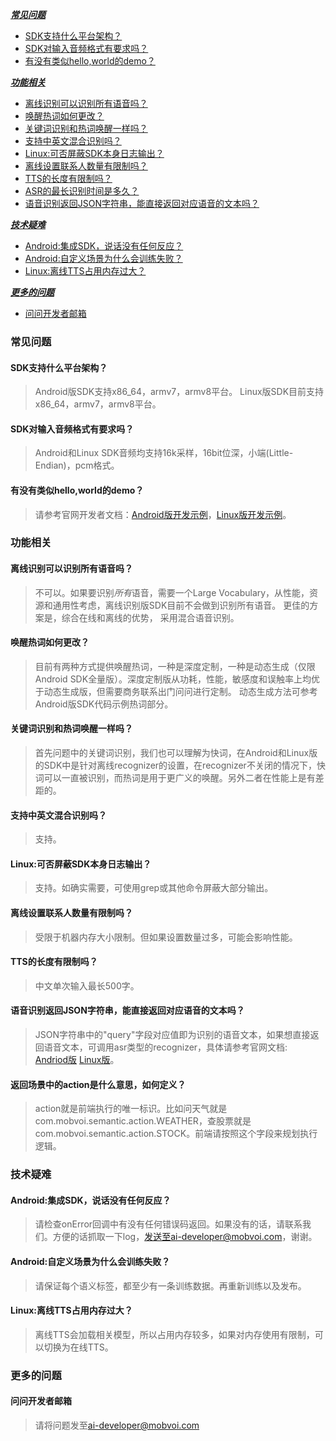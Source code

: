 [***常见问题***](#%E5%B8%B8%E8%A7%81%E9%97%AE%E9%A2%98)
* [SDK支持什么平台架构？](#sdk%E6%94%AF%E6%8C%81%E4%BB%80%E4%B9%88%E5%B9%B3%E5%8F%B0%E6%9E%B6%E6%9E%84)
* [SDK对输入音频格式有要求吗？](#sdk%E5%AF%B9%E8%BE%93%E5%85%A5%E9%9F%B3%E9%A2%91%E6%A0%BC%E5%BC%8F%E6%9C%89%E8%A6%81%E6%B1%82%E5%90%97)
* [有没有类似hello,world的demo？](#%E6%9C%89%E6%B2%A1%E6%9C%89%E7%B1%BB%E4%BC%BChelloworld%E7%9A%84demo)


[***功能相关***](#%E5%8A%9F%E8%83%BD%E7%9B%B8%E5%85%B3)
* [离线识别可以识别所有语音吗？](#%E7%A6%BB%E7%BA%BF%E8%AF%86%E5%88%AB%E5%8F%AF%E4%BB%A5%E8%AF%86%E5%88%AB%E6%89%80%E6%9C%89%E8%AF%AD%E9%9F%B3%E5%90%97)
* [唤醒热词如何更改？](#%E5%94%A4%E9%86%92%E7%83%AD%E8%AF%8D%E5%A6%82%E4%BD%95%E6%9B%B4%E6%94%B9)
* [关键词识别和热词唤醒一样吗？](#%E5%85%B3%E9%94%AE%E8%AF%8D%E8%AF%86%E5%88%AB%E5%92%8C%E7%83%AD%E8%AF%8D%E5%94%A4%E9%86%92%E4%B8%80%E6%A0%B7%E5%90%97)
* [支持中英文混合识别吗？](#%E6%94%AF%E6%8C%81%E4%B8%AD%E8%8B%B1%E6%96%87%E6%B7%B7%E5%90%88%E8%AF%86%E5%88%AB%E5%90%97)
* [Linux:可否屏蔽SDK本身日志输出？](#linux%E5%A6%82%E4%BD%95%E5%B1%8F%E8%94%BDsdk%E6%9C%AC%E8%BA%AB%E6%97%A5%E5%BF%97%E8%BE%93%E5%87%BA)
* [离线设置联系人数量有限制吗？](#%E7%A6%BB%E7%BA%BF%E8%AE%BE%E7%BD%AE%E8%81%94%E7%B3%BB%E4%BA%BA%E6%95%B0%E9%87%8F%E6%9C%89%E9%99%90%E5%88%B6%E5%90%97)
* [TTS的长度有限制吗？](#tts%E7%9A%84%E9%95%BF%E5%BA%A6%E6%9C%89%E9%99%90%E5%88%B6%E5%90%97)
* [ASR的最长识别时间是多久？](#asr%E7%9A%84%E6%9C%80%E9%95%BF%E8%AF%86%E5%88%AB%E6%97%B6%E9%97%B4%E6%98%AF%E5%A4%9A%E4%B9%85)
* [语音识别返回JSON字符串，能直接返回对应语音的文本吗？](#%E8%AF%AD%E9%9F%B3%E8%AF%86%E5%88%AB%E8%BF%94%E5%9B%9Ejson%E5%AD%97%E7%AC%A6%E4%B8%B2%E8%83%BD%E7%9B%B4%E6%8E%A5%E8%BF%94%E5%9B%9E%E5%AF%B9%E5%BA%94%E8%AF%AD%E9%9F%B3%E7%9A%84%E6%96%87%E6%9C%AC%E5%90%97)


[***技术疑难***](#%E6%8A%80%E6%9C%AF%E7%96%91%E9%9A%BE)
* [Android:集成SDK，说话没有任何反应？](#android%E9%9B%86%E6%88%90sdk%E8%AF%B4%E8%AF%9D%E6%B2%A1%E6%9C%89%E4%BB%BB%E4%BD%95%E5%8F%8D%E5%BA%94)
* [Android:自定义场景为什么会训练失败？](#android%E8%87%AA%E5%AE%9A%E4%B9%89%E5%9C%BA%E6%99%AF%E4%B8%BA%E4%BB%80%E4%B9%88%E4%BC%9A%E8%AE%AD%E7%BB%83%E5%A4%B1%E8%B4%A5)
* [Linux:离线TTS占用内存过大？](#linux%E7%A6%BB%E7%BA%BFtts%E5%8D%A0%E7%94%A8%E5%86%85%E5%AD%98%E8%BF%87%E5%A4%A7)

[***更多的问题***](#%E6%9B%B4%E5%A4%9A%E7%9A%84%E9%97%AE%E9%A2%98)
* [问问开发者邮箱](#%E9%97%AE%E9%97%AE%E5%BC%80%E5%8F%91%E8%80%85%E9%82%AE%E7%AE%B1)

### 常见问题

#### SDK支持什么平台架构？

> Android版SDK支持x86_64，armv7，armv8平台。 Linux版SDK目前支持x86_64，armv7，armv8平台。

#### SDK对输入音频格式有要求吗？
> Android和Linux SDK音频均支持16k采样，16bit位深，小端(Little-Endian)，pcm格式。

#### 有没有类似hello,world的demo？
> 请参考官网开发者文档：[Android版开发示例](http://ai.chumenwenwen.com/pages/document/android/example)，[Linux版开发示例](http://ai.chumenwenwen.com/pages/document/linux/example)。

### 功能相关

#### 离线识别可以识别所有语音吗？
> 不可以。如果要识别*所有*语音，需要一个Large Vocabulary，从性能，资源和通用性考虑，离线识别版SDK目前不会做到识别所有语音。
更佳的方案是，综合在线和离线的优势， 采用混合语音识别。

#### 唤醒热词如何更改？
> 目前有两种方式提供唤醒热词，一种是深度定制，一种是动态生成（仅限Android SDK全量版）。深度定制版从功耗，性能，敏感度和误触率上均优于动态生成版，但需要商务联系出门问问进行定制。
动态生成方法可参考Android版SDK代码示例热词部分。

#### 关键词识别和热词唤醒一样吗？
> 首先问题中的关键词识别，我们也可以理解为快词，在Android和Linux版的SDK中是针对离线recognizer的设置，在recognizer不关闭的情况下，快词可以一直被识别，而热词是用于更广义的唤醒。另外二者在性能上是有差距的。

#### 支持中英文混合识别吗？
> 支持。

#### Linux:可否屏蔽SDK本身日志输出？
> 支持。如确实需要，可使用grep或其他命令屏蔽大部分输出。

#### 离线设置联系人数量有限制吗？
> 受限于机器内存大小限制。但如果设置数量过多，可能会影响性能。

#### TTS的长度有限制吗？
> 中文单次输入最长500字。

#### 语音识别返回JSON字符串，能直接返回对应语音的文本吗？
> JSON字符串中的"query"字段对应值即为识别的语音文本，如果想直接返回语音文本，可调用asr类型的recognizer，具体请参考官网文档:  
> [Andriod版](http://ai.chumenwenwen.com/pages/document/android/example) [Linux版](http://ai.chumenwenwen.com/pages/document/linux/example)。

#### 返回场景中的action是什么意思，如何定义？
> action就是前端执行的唯一标识。比如问天气就是com.mobvoi.semantic.action.WEATHER，查股票就是com.mobvoi.semantic.action.STOCK。前端请按照这个字段来规划执行逻辑。

### 技术疑难

#### Android:集成SDK，说话没有任何反应？
> 请检查onError回调中有没有任何错误码返回。如果没有的话，请联系我们。方便的话抓取一下log，发送至ai-developer@mobvoi.com，谢谢。

#### Android:自定义场景为什么会训练失败？
> 请保证每个语义标签，都至少有一条训练数据。再重新训练以及发布。

#### Linux:离线TTS占用内存过大？
> 离线TTS会加载相关模型，所以占用内存较多，如果对内存使用有限制，可以切换为在线TTS。

### 更多的问题

#### 问问开发者邮箱
>请将问题发至[ai-developer@mobvoi.com](mailto://ai-developer@mobvoi.com)

